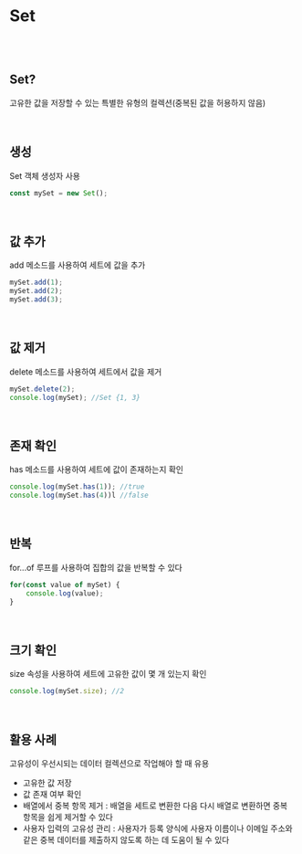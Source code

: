 # Set

<br/><br/>

## Set?
고유한 값을 저장할 수 있는 특별한 유형의 컬렉션(중복된 값을 허용하지 않음)

<br/>

## 생성
Set 객체 생성자 사용
```javascript
const mySet = new Set();
```

<br/>

## 값 추가
add 메소드를 사용하여 세트에 값을 추가
```javascript
mySet.add(1);
mySet.add(2);
mySet.add(3);
```

<br/>

## 값 제거
delete 메소드를 사용하여 세트에서 값을 제거
```javascript
mySet.delete(2);
console.log(mySet); //Set {1, 3}
```
<br/>

## 존재 확인
has 메소드를 사용하여 세트에 값이 존재하는지 확인
```javascript
console.log(mySet.has(1)); //true
console.log(mySet.has(4))l //false
```
<br/>

## 반복
for...of 루프를 사용하여 집합의 값을 반복할 수 있다
```javascript
for(const value of mySet) {
    console.log(value);
}
```
<br/>

## 크기 확인
size 속성을 사용하여 세트에 고유한 값이 몇 개 있는지 확인
```javascript
console.log(mySet.size); //2
```
<br/>

## 활용 사례
고유성이 우선시되는 데이터 컬렉션으로 작업해야 할 때 유용
- 고유한 값 저장
- 값 존재 여부 확인
- 배열에서 중복 항목 제거 : 배열을 세트로 변환한 다음 다시 배열로 변환하면 중복 항목을 쉽게 제거할 수 있다
- 사용자 입력의 고유성 관리 : 사용자가 등록 양식에 사용자 이름이나 이메일 주소와 같은 중복 데이터를 제출하지 않도록 하는 데 도움이 될 수 있다